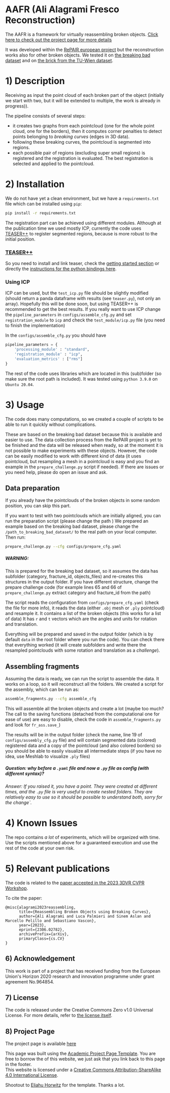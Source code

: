 # AAFR (Ali Alagrami Fresco Reconstruction)

The AAFR is a framework for virtually reassembling broken objects.
[Click here to check out the project page for more details](https://repairproject.github.io/AAFR/)

It was developed within the [RePAIR european project](https://github.com/RePAIRProject) but the reconstruction works also for other broken objects.
We tested it on [the breaking bad dataset](https://breaking-bad-dataset.github.io/) and on [the brick from the TU-Wien dataset](https://www.geometrie.tuwien.ac.at/geom/nbkdir/hofer/3dpuzzles/brick/brick.html).

# 1) Description

Receiving as input the point cloud of each broken part of the object (initially we start with two, but it will be extended to multiple, the work is already in progress)).

The pipeline consists of several steps:
- it creates two graphs from each pointcloud (one for the whole point cloud, one for the borders), then it computes corner penalties to detect points belonging to *breaking curves* (edges in 3D data).
- following these breaking curves, the pointcloud is segmented into regions.
- each possible pair of regions (excluding super small regions) is registered and the registration is evaluated. The best registration is selected and applied to the pointcloud.

# 2) Installation

We do not have yet a clean environment, but we have a `requirements.txt` file which can be installed using `pip`:
```bash
pip install -r requirements.txt
```

The registration part can be achieved using different modules.
Although at the publication time we used mostly ICP, currently the code uses [TEASER++](https://github.com/MIT-SPARK/TEASER-plusplus) to register segmented regions, because is more robust to the initial position. 

### [TEASER++](https://github.com/MIT-SPARK/TEASER-plusplus)
So you need to install and link teaser, check the [getting started section](https://github.com/MIT-SPARK/TEASER-plusplus#getting-started) or directly the [instructions for the python bindings here](https://teaser.readthedocs.io/en/latest/installation.html#installing-python-bindings).

### Using ICP 
ICP can be used, but the `test_icp.py` file should be slightly modified (should return a panda dataframe with results (see `teaser.py`), not only an array). Hopefully this will be done soon, but using TEASER++ is recommended to get the best results.
If you really want to use ICP change the `pipeline_parameters` in `configs/assemble_cfg.py` and set `registration_module` to `icp` and check the `test_module/icp.py` file (you need to finish the implementation)

In the `configs/assemble_cfg.py` you should have
```python
pipeline_parameters = {
    'processing_module' : "standard",
    'registration_module' : "icp",
    'evaluation_metrics' : ["rms"]
}
```

The rest of the code uses libraries which are located in this (sub)folder (so make sure the root path is included).
It was tested using `python 3.9.0` on `Ubuntu 20.04`.

# 3) Usage

The code does many computations, so we created a couple of scripts to be able to run it quickly without complications.

These are based on the breaking bad dataset because this is available and easier to use.
The data collection process from the RePAIR project is yet to be finished and the data will be released when ready, so at the moment it is not possible to make experiments with these objects.
However, the code can be easily modified to work with different kind of data (it uses pointcloud, but resampling a mesh in a pointcloud is easy and you find an example in the `prepare_challenge.py` script if needed).
If there are issues or you need help, please do open an issue and ask.

## Data preparation
If you already have the pointclouds of the broken objects in some random position, you can skip this part.

If you want to test with two pointclouds which are initially aligned, you can run the preparation script (please change the path )
We prepared an example based on the breaking bad dataset, please change the `/path_to_breaking_bad_dataset/` to the real path on your local computer.
Then run:

```bash
prepare_challenge.py --cfg configs/prepare_cfg.yaml
```
##### WARNING:
This is prepared for the breaking bad dataset, so it assumes the data has subfolder (category, fracture_id, objects_files) and re-creates this structures in the output folder. If you have different structure, change the prepare challenge code (for example lines 65 and 66 of `prepare_challenge.py` extract category and fracture_id from the path)

The script reads the configuration from `configs/prepare_cfg.yaml` (check the file for more info), it reads the data (either `.obj` mesh or `.ply` pointcloud) and resample it.
It contains a list of the broken objects (this works for a list of data)
It has `r` and `t` vectors which are the angles and units for rotation and translation.

Everything will be prepared and saved in the output folder (which is by default `data` in the root folder where you run the code).
You can check there that everything worked (it will create subfolders and write there the resampled pointclouds with some rotation and translation as a *challenge*).

## Assembling fragments

Assuming the data is ready, we can run the script to assemble the data. It works on a loop, so it will reconstruct all the folders.
We created a script for the assembly, which can be run as:
```bash
assemble_fragments.py --cfg assemble_cfg
```
This will assemble all the broken objects and create a lot (maybe too much? The call to the saving functions (detached from the computational one for ease of use) are easy to disable, check the code in `assemble_fragments.py` and look for `fr_ass.save_`)

The results will be in the output folder (check the name, line 19 of `configs/assembly_cfg.py` file) and will contain segmented data (colored) registered data and a copy of the pointcloud (and also colored borders) so you should be able to easily visualize all intermediate steps (if you have no idea, use Meshlab to visualize `.ply` files)

##### Question: why before a `.yaml` file and now a `.py` file as config (with different syntax)?
*Answer: If you raised it, you have a point. They were created at different times, and the `.py` file is very useful to create nested folders. They are relatively easy to use so it should be possible to understand both, sorry for the change`.*

# 4) Known Issues

The repo contains *a lot* of experiments, which will be organized with time. Use the scripts mentioned above for a guaranteed execution and use the rest of the code at your own risk.

# 5) Relevant publications

The code is related to the [paper accepted in the 2023 3DVR CVPR Workshop](https://arxiv.org/abs/2306.02782).

To cite the paper:
```
@misc{alagrami2023reassembling,
      title={Reassembling Broken Objects using Breaking Curves},
      author={Ali Alagrami and Luca Palmieri and Sinem Aslan and Marcello Pelillo and Sebastiano Vascon},
      year={2023},
      eprint={2306.02782},
      archivePrefix={arXiv},
      primaryClass={cs.CV}
}
```

## 6) Acknowledgement

This work is part of a project that has received funding from the European Union's Horizon 2020 research and innovation programme under grant agreement No.964854. 

## 7) License

The code is released under the Creative Commons Zero v1.0 Universal License.
For more details, refer to [the license itself](https://github.com/RePAIRProject/AAFR/blob/master/LICENSE).

## 8) Project Page 

The project page is available [here](https://repairproject.github.io/AAFR/)

This page was built using the <a href="https://github.com/eliahuhorwitz/Academic-project-page-template" target="_blank">Academic Project Page Template</a>.
You are free to borrow the of this website, we just ask that you link back to this page in the footer. <br> This website is licensed under a <a rel="license"  href="http://creativecommons.org/licenses/by-sa/4.0/" target="_blank">Creative
Commons Attribution-ShareAlike 4.0 International License</a>.

Shootout to <a href="https://github.com/eliahuhorwitz" target="_blank">Eliahu Horwitz</a> for the template. Thanks a lot.
